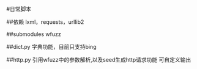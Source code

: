 #日常脚本

##依赖
    lxml，requests，urllib2

##submodules
    wfuzz

##dict.py
    字典功能，目前只支持bing

##http.py
    引用wfuzz中的参数解析,以及seed生成http请求功能
    可自定义输出


